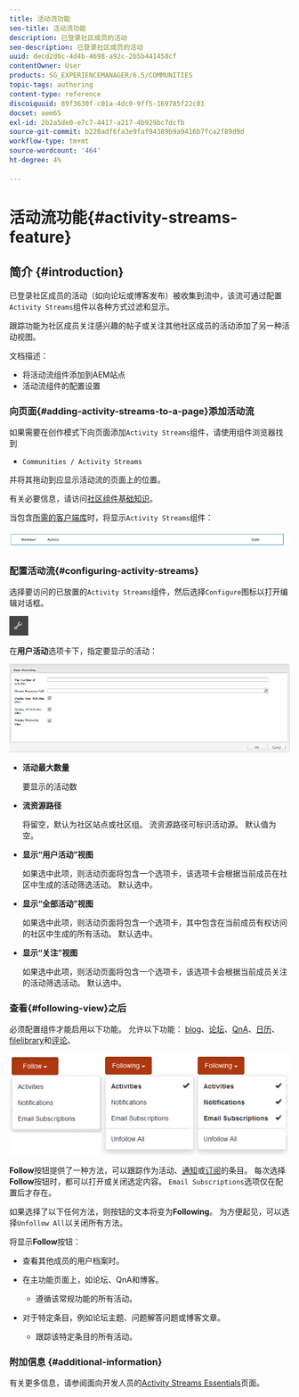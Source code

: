 ```yaml
---
title: 活动流功能
seo-title: 活动流功能
description: 已登录社区成员的活动
seo-description: 已登录社区成员的活动
uuid: decd2d6c-4d4b-4698-a92c-2b5b441458cf
contentOwner: User
products: SG_EXPERIENCEMANAGER/6.5/COMMUNITIES
topic-tags: authoring
content-type: reference
discoiquuid: 89f3630f-c01a-4dc0-9ff5-169785f22c01
docset: aem65
exl-id: 2b2a5de0-e7c7-4417-a217-4b929bc7dcfb
source-git-commit: b220adf6fa3e9faf94389b9a9416b7fca2f89d9d
workflow-type: tm+mt
source-wordcount: '464'
ht-degree: 4%

---
```


# 活动流功能{#activity-streams-feature}

## 简介 {#introduction}

已登录社区成员的活动（如向论坛或博客发布）被收集到流中，该流可通过配置`Activity Streams`组件以各种方式过滤和显示。

跟踪功能为社区成员关注感兴趣的帖子或关注其他社区成员的活动添加了另一种活动视图。

文档描述：

* 将活动流组件添加到AEM站点
* 活动流组件的配置设置

### 向页面{#adding-activity-streams-to-a-page}添加活动流

如果需要在创作模式下向页面添加`Activity Streams`组件，请使用组件浏览器找到

* `Communities / Activity Streams`

并将其拖动到应显示活动流的页面上的位置。

有关必要信息，请访问[社区组件基础知识](/help/communities/basics.md)。

当包含[所需的客户端库](/help/communities/essentials-activities.md#essentials-for-client-side)时，将显示`Activity Streams`组件：

![活动流](assets/activity-component.png)

### 配置活动流{#configuring-activity-streams}

选择要访问的已放置的`Activity Streams`组件，然后选择`Configure`图标以打开编辑对话框。

![配置](assets/configure-new.png)

在&#x200B;**用户活动**&#x200B;选项卡下，指定要显示的活动：

![用户活动](assets/user-activities.png)

* **活动最大数量**

   要显示的活动数

* **流资源路径**

   将留空，默认为社区站点或社区组。 流资源路径可标识活动源。 默认值为空。

* **显示“用户活动”视图**

   如果选中此项，则活动页面将包含一个选项卡，该选项卡会根据当前成员在社区中生成的活动筛选活动。 默认选中。

* **显示“全部活动”视图**

   如果选中此项，则活动页面将包含一个选项卡，其中包含在当前成员有权访问的社区中生成的所有活动。 默认选中。

* **显示“关注”视图**

   如果选中此项，则活动页面将包含一个选项卡，该选项卡会根据当前成员关注的活动筛选活动。 默认选中。

### 查看{#following-view}之后

必须配置组件才能启用以下功能。 允许以下功能： [blog](/help/communities/blog-feature.md)、[论坛](/help/communities/forum.md)、[QnA](/help/communities/working-with-qna.md)、[日历](/help/communities/calendar.md)、[filelibrary](/help/communities/file-library.md)和[评论](/help/communities/comments.md)。

![后视图](assets/following-activities.png)

**Follow**&#x200B;按钮提供了一种方法，可以跟踪作为活动、[通知](/help/communities/notifications.md)或[订阅](/help/communities/subscriptions.md)的条目。 每次选择&#x200B;**Follow**&#x200B;按钮时，都可以打开或关闭选定内容。 `Email Subscriptions`选项仅在配置后才存在。

如果选择了以下任何方法，则按钮的文本将变为&#x200B;**Following**。 为方便起见，可以选择`Unfollow All`以关闭所有方法。

将显示&#x200B;**Follow**&#x200B;按钮：

* 查看其他成员的用户档案时。
* 在主功能页面上，如论坛、QnA和博客。

   * 遵循该常规功能的所有活动。

* 对于特定条目，例如论坛主题、问题解答问题或博客文章。

   * 跟踪该特定条目的所有活动。

### 附加信息 {#additional-information}

有关更多信息，请参阅面向开发人员的[Activity Streams Essentials](/help/communities/essentials-activities.md)页面。
